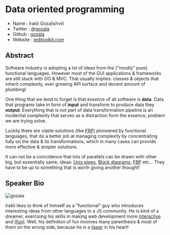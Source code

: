 # Data oriented programming

* Name      : Irakli Gozalishvili
* Twitter   : [@gozala][]
* Github    : [gozala][]
* Website   : [jeditoolkit.com][]

## Abstract

Software industry is adopting a lot of ideas from the
("mostly" pure) functional languages. However most of the
GUI applications & frameworks are still stuck with OO &
MVC. That usually implies: classes & objects that inherit
complexity, ever growing API surface and decent amount
of plumbing!

One thing that we tend to forget is that essence of all
software is **data**. Data that programs take in form of
**input** and transform to produce data they
**output**. Everything that is not part of data
transformation pipeline is an incidental complexity
that serves as a distraction form the essence,
problem we are trying solve.

Luckily there are viable solutions (like [FRP][]) pioneered
by functional languages, that do a better job at managing
complexity by concentrating fully on the data & its
transformations, which in many cases can provide more
effective & simpler solutions.

It can not be a coincidence that lots of parallels can be
drawn with other big, but essentially same, ideas:
[Unix pipes][], [Block diagrams][], [FBP][] etc... They
have to be up to something that is worth giving another
thought!

## Speaker Bio

![gozala](https://raw.github.com/cascadiajs/2013.cascadiajs.com/master/images/gozala.png)

Irakli likes to think of himself as a "functional" guy who
introduces interesting ideas from other languages to a JS community.
He is kind of a dreamer, exercising his skills in making web
development more [interactive][interactivate] and [(fun)][wisp].
Well, his definition of fun involves many parenthesis & most of
them on the wrong side, because he is a [lisper][] in his heart!

[@gozala]:http://twitter.com/gozala/
[gozala]:https://github.com/Gozala/
[jeditoolkit.com]:http://jeditoolkit.com/

[FRP]:http://en.wikipedia.org/wiki/Functional_reactive_programming
[Block diagrams]:http://en.wikipedia.org/wiki/Block_diagram
[Unix pipes]:https://en.wikipedia.org/wiki/Pipeline_%28Unix%29
[FBP]:http://en.wikipedia.org/wiki/Flow-based_programming

[interactivate]:http://jeditoolkit.com/interactivate/
[wisp]:http://jeditoolkit.com/interactivate-wisp/
[lisper]:http://landoflisp.com/#guilds
